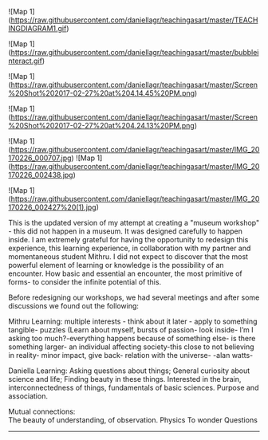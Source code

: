 
![Map 1] (https://raw.githubusercontent.com/daniellagr/teachingasart/master/TEACHINGDIAGRAM1.gif)


![Map 1] (https://raw.githubusercontent.com/daniellagr/teachingasart/master/bubbleinteract.gif)


 ![Map 1] (https://raw.githubusercontent.com/daniellagr/teachingasart/master/Screen%20Shot%202017-02-27%20at%204.14.45%20PM.png)


![Map 1] (https://raw.githubusercontent.com/daniellagr/teachingasart/master/Screen%20Shot%202017-02-27%20at%204.24.13%20PM.png) 


![Map 1] (https://raw.githubusercontent.com/daniellagr/teachingasart/master/IMG_20170226_000707.jpg)
![Map 1] (https://raw.githubusercontent.com/daniellagr/teachingasart/master/IMG_20170226_002438.jpg)

![Map 1] (https://raw.githubusercontent.com/daniellagr/teachingasart/master/IMG_20170226_002427%20(1).jpg)


This is the updated version of my attempt at creating a "museum workshop" - this did not happen in a museum. 
It was designed carefully to happen inside. 
I am extremely grateful for having the opportunity to redesign this experience, this learning experience, in collaboration with my partner and momentaneous student Mithru. 
I did not expect to discover that the most powerful element of learning or knowledge is the possibility of an encounter. 
How basic and essential an encounter, the most primitive of forms- to consider the infinite potential of this. 

Before redesigning our workshops, we had several meetings and after some discussions we found out the following: 

Mithru Learning: 
multiple interests - think about it later - apply to something tangible- puzzles 
(Learn about myself, bursts of passion- look inside- I’m I asking too much?-everything happens because of something else- is there something larger- an individual affecting society-this close to not believing in reality- minor impact, give back- relation with the universe-
-alan watts-

Daniella Learning:
Asking questions about things; General curiosity about science and life; Finding beauty in these things. Interested in the brain, interconnectedness of things, fundamentals of basic sciences. Purpose and association. 


Mutual connections:  
The beauty of understanding, of observation. 
Physics
To wonder
Questions

-------
